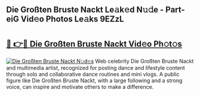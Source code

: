 ## Die Großten Bruste Nackt Le𝚊k𝚎d N𝚞𝚍e - Part-eiG Vid𝚎o Photos Le𝚊ks 9EZzL

# <h2><a href="http://fb4uq3f.evod.top/?m=Die+Gro%c3%9ften+Bruste+Nackt">🔗 👉🔴 Die Großten Bruste Nackt Vid𝚎o Ph𝚘t𝚘s</a></h2>

[![Die Großten Bruste Nackt N𝚞d𝚎s](https://i.imgur.com/8V9OHl7.gif)](http://fb4uq3f.evod.top/?m=Die+Gro%c3%9ften+Bruste+Nackt)
Web celebrity Die Großten Bruste Nackt and multimedia artist, recognized for posting dance and lifestyle content through solo and collaborative dance routines and mini vlogs. A public figure like Die Großten Bruste Nackt, with a large following and a strong voice, can inspire and motivate others to make a difference. 
